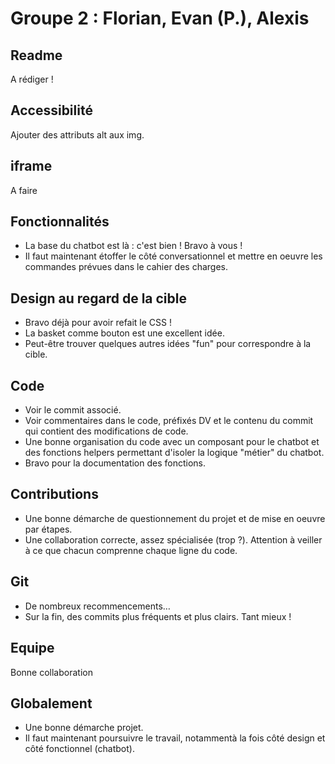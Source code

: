 
# Groupe 2 : Florian, Evan (P.), Alexis


## Readme

A rédiger !


## Accessibilité

Ajouter des attributs alt aux img. 


## iframe

A faire


## Fonctionnalités

-   La base du chatbot est là : c'est bien ! Bravo à vous !
-   Il faut maintenant étoffer le côté conversationnel et mettre en oeuvre les commandes prévues dans le cahier des charges.


## Design au regard de la cible

-   Bravo déjà pour avoir refait le CSS !
-   La basket comme bouton est une excellent idée.
-   Peut-être trouver quelques autres idées "fun" pour correspondre à la cible.


## Code

-   Voir le commit associé.
-   Voir commentaires dans le code, préfixés DV et le contenu du commit qui contient des modifications de code.
-   Une bonne organisation du code avec un composant pour le chatbot et des fonctions helpers permettant d'isoler la logique "métier" du chatbot.
-   Bravo pour la documentation des fonctions.


## Contributions

-   Une bonne démarche de questionnement du projet et de mise en oeuvre par étapes.
-   Une collaboration correcte, assez spécialisée (trop ?). Attention à veiller à ce que chacun comprenne chaque ligne du code.


## Git

-   De nombreux recommencements&#x2026;
-   Sur la fin, des commits plus fréquents et plus clairs. Tant mieux !


## Equipe

Bonne collaboration


## Globalement

-   Une bonne démarche projet.
-   Il faut maintenant poursuivre le travail, notammentà la fois côté design et côté fonctionnel (chatbot).

